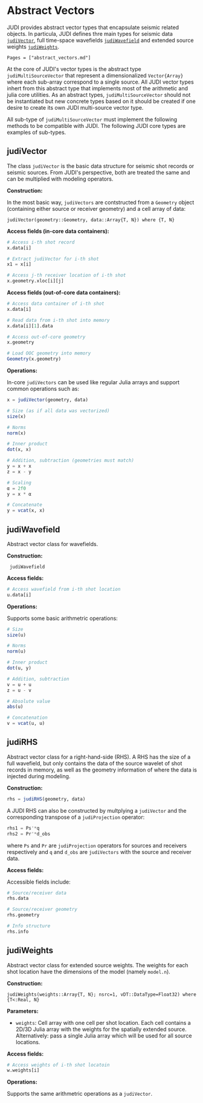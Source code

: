 # Abstract Vectors

JUDI provides abstract vector types that encapsulate seismic related objects. In particula, JUDI defines thre main types for seismic data [`judiVector`](@ref), full time-space wavefields [`judiWavefield`](@ref) and extended source weights [`judiWeights`](@ref).

```@contents
Pages = ["abstract_vectors.md"]
```

At the core of JUDI's vector types is the abstract type `judiMultiSourceVector` that represent a dimensionalized `Vector{Array}` where each sub-array correspond to a single source. All JUDI vector types inhert from this abstract type that implements most of the arithmetic and julia core utilities. As an abstract types, `judiMultiSourceVector` should not be instantiated but new concrete types based on it should be created if one desire to create its own JUDI multi-source vector type.

All sub-type of `judiMultiSourceVector` must implement the following methods to be compatible with JUDI. The following JUDI core types are examples of sub-types.

## judiVector

The class `judiVector` is the basic data structure for seismic shot records or seismic sources. From JUDI's perspective, both are treated the same and can be multiplied with modeling operators.

**Construction:**

In the most basic way, `judiVectors` are contstructed from a `Geometry` object (containing either source or receiver geometry) and a cell array of data:

```@docs
judiVector(geometry::Geometry, data::Array{T, N}) where {T, N}
```

**Access fields (in-core data containers):**

```julia
# Access i-th shot record
x.data[i]

# Extract judiVector for i-th shot
x1 = x[i]

# Access j-th receiver location of i-th shot
x.geometry.xloc[i][j]
```

**Access fields (out-of-core data containers):**

```julia
# Access data container of i-th shot
x.data[i]

# Read data from i-th shot into memory
x.data[i][1].data

# Access out-of-core geometry
x.geometry

# Load OOC geometry into memory
Geometry(x.geometry)
```

**Operations:**

In-core `judiVectors` can be used like regular Julia arrays and support common operations such as:


```julia
x = judiVector(geometry, data)

# Size (as if all data was vectorized)
size(x)

# Norms
norm(x)

# Inner product
dot(x, x)

# Addition, subtraction (geometries must match)
y = x + x
z = x - y

# Scaling
α = 2f0
y = x * α

# Concatenate
y = vcat(x, x)
```


## judiWavefield

Abstract vector class for wavefields. 

**Construction:**

```@docs
 judiWavefield
```

**Access fields:**

```julia
# Access wavefield from i-th shot location
u.data[i]
```

**Operations:**

Supports some basic arithmetric operations:

```julia
# Size 
size(u)

# Norms
norm(u)

# Inner product 
dot(u, y)

# Addition, subtraction
v = u + u
z = u - v

# Absolute value
abs(u)

# Concatenation
v = vcat(u, u)
```

## judiRHS

Abstract vector class for a right-hand-side (RHS). A RHS has the size of a full wavefield, but only contains the data of the source wavelet of shot records in memory, as well as the geometry information of where the data is injected during modeling.

**Construction:**

```julia
rhs = judiRHS(geometry, data)
```

A JUDI RHS can also be constructed by multplying a `judiVector` and the corresponding transpose of a `judiProjection` operator:

```julia
rhs1 = Ps'*q
rhs2 = Pr'*d_obs
```

where `Ps` and `Pr` are `judiProjection` operators for sources and receivers respectively and `q` and `d_obs` are `judiVectors` with the source and receiver data.

 **Access fields:**

Accessible fields include:

```julia
# Source/receiver data
rhs.data

# Source/receiver geometry
rhs.geometry

# Info structure
rhs.info
```

## judiWeights

Abstract vector class for extended source weights. The weights for each shot location have the dimensions of the model (namely `model.n`).

**Construction:**

```@docs
judiWeights(weights::Array{T, N}; nsrc=1, vDT::DataType=Float32) where {T<:Real, N}
```

**Parameters:**

 * `weights`: Cell array with one cell per shot location. Each cell contains a 2D/3D Julia array with the weights for the spatially extended source. Alternatively: pass a single Julia array which will be used for all source locations.

**Access fields:**

```julia
# Access weights of i-th shot locatoin
w.weights[i]
```

**Operations:**

Supports the same arithmetric operations as a `judiVector`.
